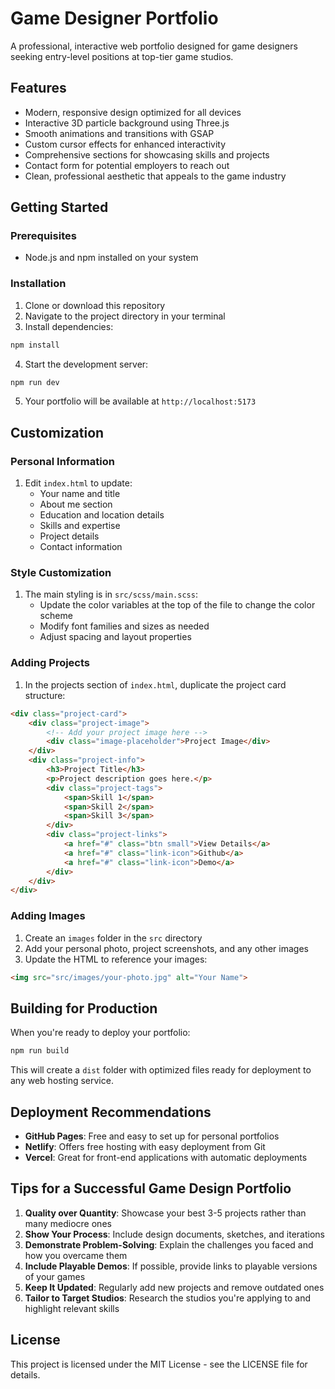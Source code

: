# Game Designer Portfolio

A professional, interactive web portfolio designed for game designers seeking entry-level positions at top-tier game studios.

## Features

- Modern, responsive design optimized for all devices
- Interactive 3D particle background using Three.js
- Smooth animations and transitions with GSAP
- Custom cursor effects for enhanced interactivity
- Comprehensive sections for showcasing skills and projects
- Contact form for potential employers to reach out
- Clean, professional aesthetic that appeals to the game industry

## Getting Started

### Prerequisites

- Node.js and npm installed on your system

### Installation

1. Clone or download this repository
2. Navigate to the project directory in your terminal
3. Install dependencies:

```bash
npm install
```

4. Start the development server:

```bash
npm run dev
```

5. Your portfolio will be available at `http://localhost:5173`

## Customization

### Personal Information

1. Edit `index.html` to update:
   - Your name and title
   - About me section
   - Education and location details
   - Skills and expertise
   - Project details
   - Contact information

### Style Customization

1. The main styling is in `src/scss/main.scss`:
   - Update the color variables at the top of the file to change the color scheme
   - Modify font families and sizes as needed
   - Adjust spacing and layout properties

### Adding Projects

1. In the projects section of `index.html`, duplicate the project card structure:

```html
<div class="project-card">
    <div class="project-image">
        <!-- Add your project image here -->
        <div class="image-placeholder">Project Image</div>
    </div>
    <div class="project-info">
        <h3>Project Title</h3>
        <p>Project description goes here.</p>
        <div class="project-tags">
            <span>Skill 1</span>
            <span>Skill 2</span>
            <span>Skill 3</span>
        </div>
        <div class="project-links">
            <a href="#" class="btn small">View Details</a>
            <a href="#" class="link-icon">Github</a>
            <a href="#" class="link-icon">Demo</a>
        </div>
    </div>
</div>
```

### Adding Images

1. Create an `images` folder in the `src` directory
2. Add your personal photo, project screenshots, and any other images
3. Update the HTML to reference your images:

```html
<img src="src/images/your-photo.jpg" alt="Your Name">
```

## Building for Production

When you're ready to deploy your portfolio:

```bash
npm run build
```

This will create a `dist` folder with optimized files ready for deployment to any web hosting service.

## Deployment Recommendations

- **GitHub Pages**: Free and easy to set up for personal portfolios
- **Netlify**: Offers free hosting with easy deployment from Git
- **Vercel**: Great for front-end applications with automatic deployments

## Tips for a Successful Game Design Portfolio

1. **Quality over Quantity**: Showcase your best 3-5 projects rather than many mediocre ones
2. **Show Your Process**: Include design documents, sketches, and iterations
3. **Demonstrate Problem-Solving**: Explain the challenges you faced and how you overcame them
4. **Include Playable Demos**: If possible, provide links to playable versions of your games
5. **Keep It Updated**: Regularly add new projects and remove outdated ones
6. **Tailor to Target Studios**: Research the studios you're applying to and highlight relevant skills

## License

This project is licensed under the MIT License - see the LICENSE file for details. 